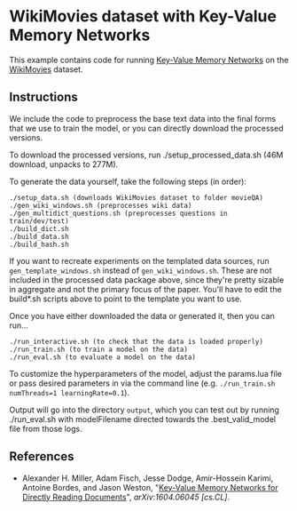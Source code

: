 # WikiMovies dataset with Key-Value Memory Networks

This example contains code for running [Key-Value Memory Networks](https://arxiv.org/abs/1606.03126) on the [WikiMovies](http://fb.ai/babi) dataset.

## Instructions

We include the code to preprocess the base text data into the final forms that we use to train the model, or you can directly download the processed versions.

To download the processed versions, run ./setup\_processed\_data.sh (46M download, unpacks to 277M).

To generate the data yourself, take the following steps (in order):

    ./setup_data.sh (downloads WikiMovies dataset to folder movieQA)
    ./gen_wiki_windows.sh (preprocesses wiki data)
    ./gen_multidict_questions.sh (preprocesses questions in train/dev/test)
    ./build_dict.sh
    ./build_data.sh
    ./build_hash.sh

If you want to recreate experiments on the templated data sources, run `gen_template_windows.sh` instead of `gen_wiki_windows.sh`.
These are not included in the processed data package above, since they're pretty sizable in aggregate and not the primary focus of the paper.
You'll have to edit the build\*.sh scripts above to point to the template you want to use.

Once you have either downloaded the data or generated it, then you can run...

    ./run_interactive.sh (to check that the data is loaded properly)
    ./run_train.sh (to train a model on the data)
    ./run_eval.sh (to evaluate a model on the data)

To customize the hyperparameters of the model, adjust the params.lua file or pass desired parameters in via the command line (e.g. `./run_train.sh numThreads=1 learningRate=0.1`).

Output will go into the directory `output`, which you can test out by running ./run\_eval.sh with modelFilename directed towards the .best\_valid\_model file from those logs.


## References

* Alexander H. Miller, Adam Fisch, Jesse Dodge, Amir-Hossein Karimi, Antoine Bordes, and Jason Weston, "[Key-Value Memory Networks for Directly Reading Documents](https://arxiv.org/abs/1606.03126)", *arXiv:1604.06045 [cs.CL]*.
